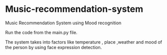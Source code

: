 # Music-recommendation-system
Music Recommendation System using Mood recognition

Run the code from the main.py file.

The system takes into factors like temperature , place ,weather and mood of the person by using face expression detection.
